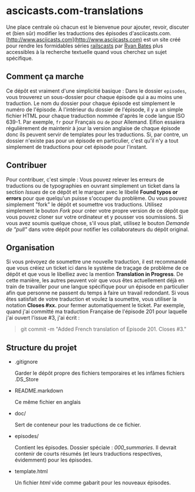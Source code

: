 ascicasts.com-translations
==========================

Une place centrale où chacun est le bienvenue pour ajouter, revoir, discuter et (bien sûr) modifier les traductions des épisodes d'asciicasts.com. [http://www.asciicasts.com](http://www.asciicasts.com) est un site créé pour rendre les formidables séries [railscasts](http://www.railscasts.com) par [Ryan Bates](http://github.com/ryanb) plus accessibles à la recherche textuelle quand vous cherchez un sujet spécifique.

Comment ça marche
------------

Ce dépôt est vraiment d'une simplicitié basique : Dans le dossier `episodes`, vous trouverez un sous-dossier pour chaque épisode qui a au moins une traduction. Le nom du dossier pour chaque épisode est simplement le numéro de l'épisode. À l'intérieur du dossier de l'épisode, il y a un simple fichier HTML pour chaque traduction nommée d'après le code langue ISO 639-1. Par exemple, `fr` pour Français ou `de` pour Allemand. Eifion essaiera régulièrement de maintenir à jour la version anglaise de chaque épisode donc ils peuvent servir de templates pour les traductions. Si, par contre, un dossier n'existe pas pour un épisode en particulier, c'est qu'il n'y a tout simplement de traductions pour cet épisode pour l'instant.

Contribuer
------------

Pour contribuer, c'est simple : Vous pouvez relever les erreurs de traductions ou de typographies en ouvrant simplement un ticket dans la section *Issues* de ce dépôt et le marquer avec le libellé **Found typos or errors** pour que quelqu'un puisse s'occuper du problème. Ou vous pouvez simplement "fork" le dépôt et soumettre vos traductions. Utilisez simplement le bouton *Fork* pour créer votre propre version de ce dépôt que vous pouvez cloner sur votre ordinateur et y pousser vos soumissions. Si vous avez soumis quelque chose, s'il vous plait, utilisez le bouton *Demande de "pull"* dans votre dépôt pour notifier les collaborateurs du dépôt original.

Organisation
----------

Si vous prévoyez de soumettre une nouvelle traduction, il est recommandé que vous créiez un ticket ici dans le système de traçage de problème de ce dépôt et que vous le libelliez avec la mention **Translation in Progress**. De cette manière, les autres peuvent voir que vous êtes actuellement déjà en train de travailler pour une langue spécifique pour un épisode en particulier afin que personne ne passent du temps à faire un travail redondant. Si vous êtes satisfait de votre traduction et voulez la soumettre, vous utiliser la notation **Closes #xx.** pour fermer automatiquement le ticket. Par exemple, quand j'ai committé ma traduction Française de l'épisode 201 pour laquelle j'ai ouvert l'issue #3, j'ai écrit :

> git commit -m "Added French translation of Episode 201. Closes #3."

Structure du projet
-----------------

* .gitignore

    Garder le dépôt propre des fichiers temporaires et les infâmes fichiers .DS_Store

* README.markdown

    Ce même fichier en anglais

* doc/

    Sert de conteneur pour les traductions de ce fichier.

* episodes/

    Contient les épisodes. Dossier spéciale : _000\_summaries_. Il devrait contenir de courts résumés (et leurs traductions respectives, évidemment) pour les épisodes.

* template.html

    Un fichier _html_ vide comme gabarit pour les nouveaux épisodes.

